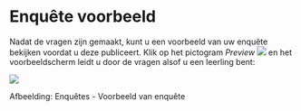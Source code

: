 # Enquête voorbeeld

Nadat de vragen zijn gemaakt, kunt u een voorbeeld van uw enquête bekijken voordat u deze publiceert. Klik op het pictogram _Preview_ ![](../../.gitbook/assets/graphics292%20%283%29.png) en het voorbeeldscherm leidt u door de vragen alsof u een leerling bent:

![](../../.gitbook/assets/images225%20%283%29.png)

Afbeelding: Enquêtes - Voorbeeld van enquête

